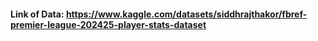 #### Link of Data: https://www.kaggle.com/datasets/siddhrajthakor/fbref-premier-league-202425-player-stats-dataset
